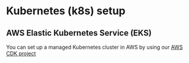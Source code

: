 # Kubernetes (k8s) setup

## AWS Elastic Kubernetes Service (EKS)

You can set up a managed Kubernetes cluster in AWS by using our [AWS CDK project](#)
